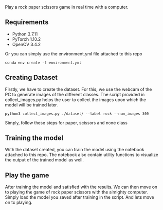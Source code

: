 Play a rock paper scissors game in real time with a computer.

## Requirements
* Python 3.7.11
* PyTorch 1.10.2
* OpenCV 3.4.2

Or you can simply use the environment.yml file attached to this repo

`conda env create -f environment.yml`

## Creating Dataset
Firstly, we have to create the dataset. For this, we use the webcam of the PC to generate images of the different classes. The script provided in collect_images.py helps the user to collect the images upon which the model will be trained later.

`python3 collect_images.py ./dataset/ --label rock --num_images 300`

Simply, follow these steps for paper, scissors and none class


## Training the model

With the dataset created, you can train the model using the notebook attached to this repo. The notebook also contain utility functions to visualize the output of the trained model as well.


## Play the game
After training the model and satisfied with the results. We can then move on to playing the game of rock paper scissors with the almighty computer.
Simply load the model you saved after training in the script. And lets move on to playing.

